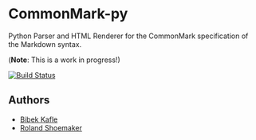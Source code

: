 CommonMark-py
=============

Python Parser and HTML Renderer for the CommonMark specification of the Markdown syntax.

(**Note**: This is a work in progress!)

[![Build Status](https://travis-ci.org/rolandshoemaker/CommonMark-py.svg?branch=master)](https://travis-ci.org/rolandshoemaker/CommonMark-py)

Authors
-------
* [Bibek Kafle](https://github.com/kafle)
* [Roland Shoemaker](https://github.com/rolandshoemaker)
